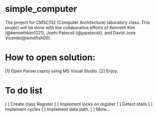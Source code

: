 # simple_computer
The project for CMSC132 (Computer Architecture) laboratory class. This project will be done with the collaborative efforts of Kenneth Kim (@kennethkim1221), Jophi Patacsil (@jppatacsil), and David Jose Vicente(@windfish00).

# How to open solution:
[1] Open Parser.csproj using MS Visual Studio.
[2] Enjoy.

# To do list
[ ] Create class Register
[ ] Implement locks on register
[ ] Detect stalls
[ ] Implement cycles
[ ] Implement data path.
[ ] More...
